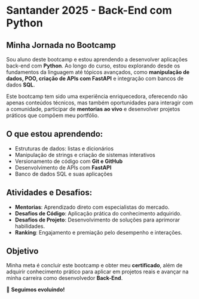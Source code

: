 # Santander 2025 - Back-End com Python

## Minha Jornada no Bootcamp

Sou aluno deste bootcamp e estou aprendendo a desenvolver aplicações back-end com **Python**. Ao longo do curso, estou explorando desde os fundamentos da linguagem até tópicos avançados, como **manipulação de dados, POO, criação de APIs com FastAPI** e integração com bancos de dados **SQL**.

Este bootcamp tem sido uma experiência enriquecedora, oferecendo não apenas conteúdos técnicos, mas também oportunidades para interagir com a comunidade, participar de **mentorias ao vivo** e desenvolver projetos práticos que compõem meu portfólio.

## O que estou aprendendo:
- Estruturas de dados: listas e dicionários
- Manipulação de strings e criação de sistemas interativos
- Versionamento de código com **Git e GitHub**
- Desenvolvimento de APIs com **FastAPI**
- Banco de dados SQL e suas aplicações

## Atividades e Desafios:
- **Mentorias**: Aprendizado direto com especialistas do mercado.
- **Desafios de Código**: Aplicação prática do conhecimento adquirido.
- **Desafios de Projeto**: Desenvolvimento de soluções para aprimorar habilidades.
- **Ranking**: Engajamento e premiação pelo desempenho e interações.

## Objetivo
Minha meta é concluir este bootcamp e obter meu **certificado**, além de adquirir conhecimento prático para aplicar em projetos reais e avançar na minha carreira como desenvolvedor **Back-End**.

🚀 **Seguimos evoluindo!**
